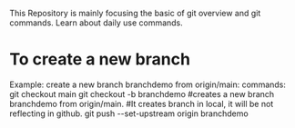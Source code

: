 This Repository is mainly focusing the basic of git overview and git commands.
Learn about daily use commands.

# To create a new branch
Example: create a new branch branchdemo from origin/main:
commands:
         git checkout main
         git checkout -b branchdemo #creates a new branch branchdemo from origin/main.
                                    #It creates branch in local, it will be not reflecting in github.
         git push --set-upstream origin branchdemo
         


